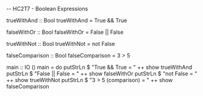 -- HC2T7 - Boolean Expressions

trueWithAnd :: Bool
trueWithAnd = True && True

falseWithOr :: Bool
falseWithOr = False || False

trueWithNot :: Bool
trueWithNot = not False

falseComparison :: Bool
falseComparison = 3 > 5

main :: IO ()
main = do
  putStrLn $ "True && True         = " ++ show trueWithAnd
  putStrLn $ "False || False       = " ++ show falseWithOr
  putStrLn $ "not False            = " ++ show trueWithNot
  putStrLn $ "3 > 5 (comparison)   = " ++ show falseComparison
